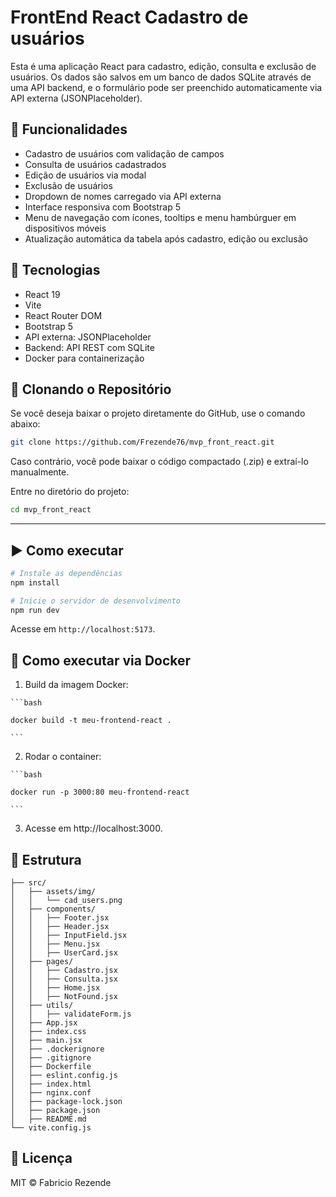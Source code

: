 # FrontEnd React Cadastro de usuários

Esta é uma aplicação React para cadastro, edição, consulta e exclusão de usuários. Os dados são salvos em um banco de dados SQLite através de uma API backend, e o formulário pode ser preenchido automaticamente via API externa (JSONPlaceholder).

## 🔧 Funcionalidades

- Cadastro de usuários com validação de campos
- Consulta de usuários cadastrados
- Edição de usuários via modal
- Exclusão de usuários
- Dropdown de nomes carregado via API externa
- Interface responsiva com Bootstrap 5
- Menu de navegação com ícones, tooltips e menu hambúrguer em dispositivos móveis
- Atualização automática da tabela após cadastro, edição ou exclusão

## 🚀 Tecnologias

- React 19
- Vite
- React Router DOM
- Bootstrap 5
- API externa: JSONPlaceholder
- Backend: API REST com SQLite
- Docker para containerização

## 📌 Clonando o Repositório
Se você deseja baixar o projeto diretamente do GitHub, use o comando abaixo:

```bash
git clone https://github.com/Frezende76/mvp_front_react.git

```

Caso contrário, você pode baixar o código compactado (.zip) e extraí-lo manualmente.

Entre no diretório do projeto:

```bash
cd mvp_front_react
```

---

## ▶️ Como executar

```bash
# Instale as dependências
npm install

# Inicie o servidor de desenvolvimento
npm run dev
```

Acesse em `http://localhost:5173`.

## 🐳 Como executar via Docker

   1.  Build da imagem Docker:

    ```bash

    docker build -t meu-frontend-react .

    ```
   2. Rodar o container:

    ```bash

    docker run -p 3000:80 meu-frontend-react

    ```

   3. Acesse em http://localhost:3000.

## 📂 Estrutura

```
├── src/
│   ├── assets/img/
│   │   └── cad_users.png
│   ├── components/
│   │   ├── Footer.jsx
│   │   ├── Header.jsx
│   │   ├── InputField.jsx
│   │   ├── Menu.jsx
│   │   ├── UserCard.jsx
│   ├── pages/
│   │   ├── Cadastro.jsx
│   │   ├── Consulta.jsx
│   │   ├── Home.jsx
│   │   ├── NotFound.jsx
│   ├── utils/
│   │   ├── validateForm.js
│   ├── App.jsx
│   ├── index.css
│   ├── main.jsx
│   ├── .dockerignore
│   ├── .gitignore
│   ├── Dockerfile
│   ├── eslint.config.js
│   ├── index.html
│   ├── nginx.conf
│   ├── package-lock.json
│   ├── package.json
│   ├── README.md
└── vite.config.js
```

## 📄 Licença

MIT © Fabricio Rezende
